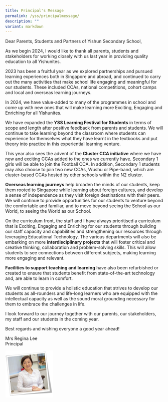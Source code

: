 ```yaml
---
title: Principal's Message
permalink: /yss/principalmessage/
description: ""
variant: markdown
---
```

Dear Parents, Students and Partners of Yishun Secondary School,

As we begin 2024, I would like to thank all parents, students and stakeholders for working closely with us last year in providing quality education to all Yishunites.

2023 has been a fruitful year as we explored partnerships and pursued learning experiences both in Singapore and abroad, and continued to carry out the many activities that make school life engaging and meaningful for our students. These included CCAs, national competitions, cohort camps and local and overseas learning journeys.

In 2024, we have value-added to many of the programmes in school and come up with new ones that will make learning more Exciting, Engaging and Enriching for all Yishunites.

We have expanded the **YSS Learning Festival for Students** in terms of scope and length after positive feedback from parents and students. We will continue to take learning beyond the classroom where students can experience for themselves what they have learnt in the textbooks and put theory into practice in this experiential learning venture.

This year also sees the advent of the **Cluster CCA initiative** where we have new and exciting CCAs added to the ones we currently have. Secondary 1 girls will be able to join the Football CCA. In addition, Secondary 1 students may also choose to join two new CCAs, Wushu or Pipe-band, which are cluster-based CCAs hosted by other schools within the N2 cluster.

**Overseas learning journeys** help broaden the minds of our students, keep them rooted to Singapore while learning about foreign cultures, and develop a sense of independence as they visit foreign destinations with their peers. We will continue to provide opportunities for our students to venture beyond the comfortable and familiar, and to move beyond seeing the School as our World, to seeing the World as our School.

On the curriculum front, the staff and I have always prioritised a curriculum that is Exciting, Engaging and Enriching for our students through building our staff capacity and capabilities and strengthening our resources through leveraging Educational Technology. The various departments will also be embarking on more **interdisciplinary projects** that will foster critical and creative thinking, collaboration and problem-solving skills. This will allow students to see connections between different subjects, making learning more engaging and relevant.

**Facilities to support teaching and learning** have also been refurbished or created to ensure that students benefit from state-of-the-art technology and, are able to learn in comfort.

We will continue to provide a holistic education that strives to develop our students as all-rounders and life-long learners who are equipped with the intellectual capacity as well as the sound moral grounding necessary for them to embrace the challenges in life.

I look forward to our journey together with our parents, our stakeholders, my staff and our students in the coming year.

Best regards and wishing everyone a good year ahead!


Mrs Regina Lee
<br>Principal
	

<img src="/images/Principal-2.jpg" style="width:30%" align="left">